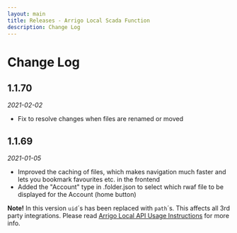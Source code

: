 ```yaml
---
layout: main
title: Releases - Arrigo Local Scada Function
description: Change Log
---
```


# Change Log

## 1.1.70
*2021-02-02*

* Fix to resolve changes when files are renamed or moved

## 1.1.69
*2021-01-05*

* Improved the caching of files, which makes navigation much faster and lets you bookmark favourites etc. in the frontend
* Added the "Account" type in .folder.json to select which rwaf file to be displayed for the Account (home button)

**Note!** In this version `uid`´s has been replaced with `path`´s. This affects all 3rd party integrations. Please read [Arrigo Local API Usage Instructions](arrigo_local_api_usage_instructions.md) for more info.
